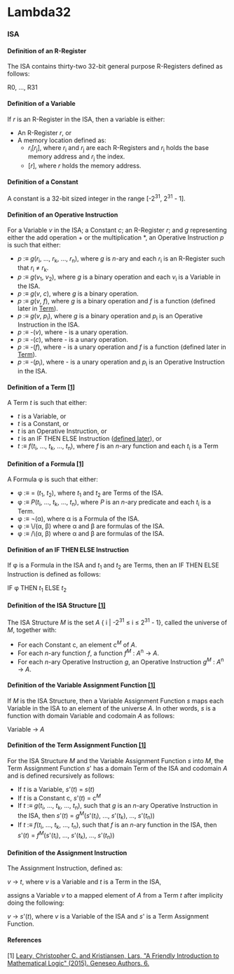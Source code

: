 # Lambda32

### ISA

#### Definition of an R-Register

The ISA contains thirty-two 32-bit general purpose R-Registers defined as follows:

R0, ..., R31

#### Definition of a Variable

If _r_ is an R-Register in the ISA, then a variable is either:

- An R-Register _r_, or
- A memory location defined as:
  - _r_<sub>i</sub>[_r_<sub>j</sub>], where _r_<sub>i</sub> and _r_<sub>j</sub> are each R-Registers and _r_<sub>i</sub> holds the base memory address and _r_<sub>j</sub> the index.
  - [_r_], where _r_ holds the memory address.

#### Definition of a Constant

A constant is a 32-bit sized integer in the range [-2<sup>31</sup>, 2<sup>31</sup> - 1].

#### Definition of an Operative Instruction

For a Variable _v_ in the ISA; a Constant _c_; an R-Register _r_; and _g_ representing either the add operation + or the multiplication \*, an Operative Instruction _p_ is such that either:

- _p_ :≡ _g_(_r_<sub>i</sub>, ..., _r_<sub>k</sub>, ..., _r_<sub>n</sub>), where _g_ is _n_-ary and each _r_<sub>i</sub> is an R-Register such that _r_<sub>i</sub> ≠ _r_<sub>k</sub>.
- _p_ :≡ _g_(_v_<sub>1</sub>, _v_<sub>2</sub>), where _g_ is a binary operation and each _v_<sub>i</sub> is a Variable in the ISA.
- _p_ :≡ _g_(_v_, _c_), where _g_ is a binary operation.
- _p_ :≡ _g_(_v_, _f_), where _g_ is a binary operation and _f_ is a function (defined later in <a href="#termf">Term</a>).
- _p_ :≡ _g_(_v_, _p_<sub>i</sub>), where _g_ is a binary operation and _p_<sub>i</sub> is an Operative Instruction in the ISA.
- _p_ :≡ -(_v_), where - is a unary operation.
- _p_ :≡ -(_c_), where - is a unary operation.
- _p_ :≡ -(_f_), where - is a unary operation and _f_ is a function (defined later in <a href="#termf">Term</a>).
- _p_ :≡ -(_p_<sub>i</sub>), where - is a unary operation and _p_<sub>i</sub> is an Operative Instruction in the ISA.

#### Definition of a Term <a href="#ref1">[1]</a>

A Term _t_ is such that either:

- _t_ is a Variable, or
- _t_ is a Constant, or
- _t_ is an Operative Instruction, or
- _t_ is an IF THEN ELSE Instruction (<a href="#if">defined later</a>), or
- _t_ :≡ _f_(_t_<sub>i</sub>, ..., _t_<sub>k</sub>, ..., _t_<sub>n</sub>), where _f_ is an _n_-ary function and each _t_<sub>i</sub> is a Term <a id="#termf"></a>

#### Definition of a Formula <a href="#ref1">[1]</a>

A Formula φ is such that either:

- φ :≡ = (_t_<sub>1</sub>, _t_<sub>2</sub>), where _t_<sub>1</sub> and _t_<sub>2</sub> are Terms of the ISA.
- φ :≡ _P_(_t_<sub>i</sub>, ..., _t_<sub>k</sub>, ..., _t_<sub>n</sub>), where _P_ is an _n_-ary predicate and each _t_<sub>i</sub> is a Term.
- φ :≡ ¬(α), where α is a Formula of the ISA.
- φ :≡ \\/(α, β) where α and β are formulas of the ISA.
- φ :≡ /\\(α, β) where α and β are formulas of the ISA.

#### Definition of an IF THEN ELSE Instruction <a id="#if"></a>

If φ is a Formula in the ISA and _t_<sub>1</sub> and _t_<sub>2</sub> are Terms, then an IF THEN ELSE Instruction is defined as follows:

IF φ THEN _t_<sub>1</sub> ELSE _t_<sub>2</sub>

#### Definition of the ISA Structure <a href="#ref1">[1]</a>

The ISA Structure _M_ is the set _A_ { i | -2<sup>31</sup> ≤ i ≤ 2<sup>31</sup> - 1}, called the universe of _M_, together with:

- For each Constant c, an element c<sup>_M_</sup> of _A_.
- For each _n_-ary function _f_, a function _f_<sup>_M_</sup> : _A_<sup>n</sup> -> _A_.
- For each _n_-ary Operative Instruction _g_, an Operative Instruction _g_<sup>_M_</sup> : _A_<sup>n</sup> -> _A_.

#### Definition of the Variable Assignment Function <a href="#ref1">[1]</a>

If _M_ is the ISA Structure, then a Variable Assignment Function _s_ maps each Variable in the ISA to an element of the universe _A_. In other words, _s_ is a function with domain Variable and codomain _A_ as follows:

Variable -> _A_

#### Definition of the Term Assignment Function <a href="#ref1">[1]</a>

For the ISA Structure _M_ and the Variable Assignment Function _s_ into _M_, the Term Assignment Function _s_' has a domain Term of the ISA and codomain _A_ and is defined recursively as follows:

- If _t_ is a Variable, _s_'(_t_) = _s_(_t_)
- If _t_ is a Constant c, _s_'(_t_) = c<sup>_M_</sup>
- If _t_ :≡ _g_(_t_<sub>i</sub>, ..., _t_<sub>k</sub>, ..., _t_<sub>n</sub>), such that _g_ is an _n_-ary Operative Instruction in the ISA, then _s_'(_t_) = _g_<sup>_M_</sup>(_s_'(_t_<sub>i</sub>), ..., _s_'(_t_<sub>k</sub>), ..., _s_'(_t_<sub>n</sub>))
- If _t_ :≡ _f_(_t_<sub>i</sub>, ..., _t_<sub>k</sub>, ..., _t_<sub>n</sub>), such that _f_ is an _n_-ary function in the ISA, then _s_'(_t_) = _f_<sup>_M_</sup>(_s_'(_t_<sub>i</sub>), ..., _s_'(_t_<sub>k</sub>), ..., _s_'(_t_<sub>n</sub>))

#### Definition of the Assignment Instruction

The Assignment Instruction, defined as:

_v_ -> _t_, where _v_ is a Variable and _t_ is a Term in the ISA,

assigns a Variable _v_ to a mapped element of _A_ from a Term _t_ after implicity doing the following:

_v_ -> _s_'(_t_), where _v_ is a Variable of the ISA and _s_' is a Term Assignment Function.

#### References

<a id="ref1">[1]</a> <a href="https://knightscholar.geneseo.edu/geneseo-authors/6?utm_source=knightscholar.geneseo.edu%2Fgeneseo-authors%2F6&utm_medium=PDF&utm_campaign=PDFCoverPages"> Leary, Christopher C. and Kristiansen, Lars, "A Friendly Introduction to Mathematical Logic" (2015). Geneseo Authors. 6. </a>
